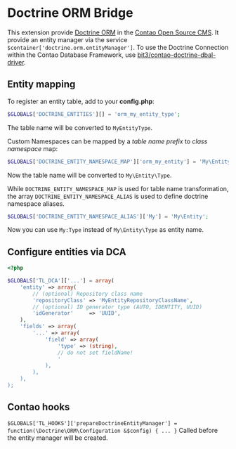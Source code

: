 Doctrine ORM Bridge
===================

This extension provide [Doctrine ORM](http://www.doctrine-project.org) in the [Contao Open Source CMS](http://contao.org).
It provide an entity manager via the service `$container['doctrine.orm.entityManager']`.
To use the Doctrine Connection within the Contao Database Framework, use [bit3/contao-doctrine-dbal-driver](https://github.com/bit3/contao-doctrine-dbal-driver).

Entity mapping
--------------

To register an entity table, add to your **config.php**:
```php
$GLOBALS['DOCTRINE_ENTITIES'][] = 'orm_my_entity_type';
```
The table name will be converted to `MyEntityType`.

Custom Namespaces can be mapped by a *table name prefix* to *class namespace* map:
```php
$GLOBALS['DOCTRINE_ENTITY_NAMESPACE_MAP']['orm_my_entity'] = 'My\Entity';
```
Now the table name will be converted to `My\Entity\Type`.

While `DOCTRINE_ENTITY_NAMESPACE_MAP` is used for table name transformation,
the array `DOCTRINE_ENTITY_NAMESPACE_ALIAS` is used to define doctrine namespace aliases.
```php
$GLOBALS['DOCTRINE_ENTITY_NAMESPACE_ALIAS']['My'] = 'My\Entity';
```
Now you can use `My:Type` instead of `My\Entity\Type` as entity name.

Configure entities via DCA
--------------------------

```php
<?php

$GLOBALS['TL_DCA']['...'] = array(
	'entity' => array(
		// (optional) Repository class name
		'repositoryClass' => 'MyEntityRepositoryClassName',
		// (optional) ID generator type (AUTO, IDENTITY, UUID)
		'idGenerator'     => 'UUID',
	),
	'fields' => array(
		'...' => array(
			'field' => array(
				'type' => (string),
				// do not set fieldName!
				'
			),
		),
	),
);
```

Contao hooks
------------

`$GLOBALS['TL_HOOKS']['prepareDoctrineEntityManager'] = function(\Doctrine\ORM\Configuration &$config) { ... }`
Called before the entity manager will be created.
